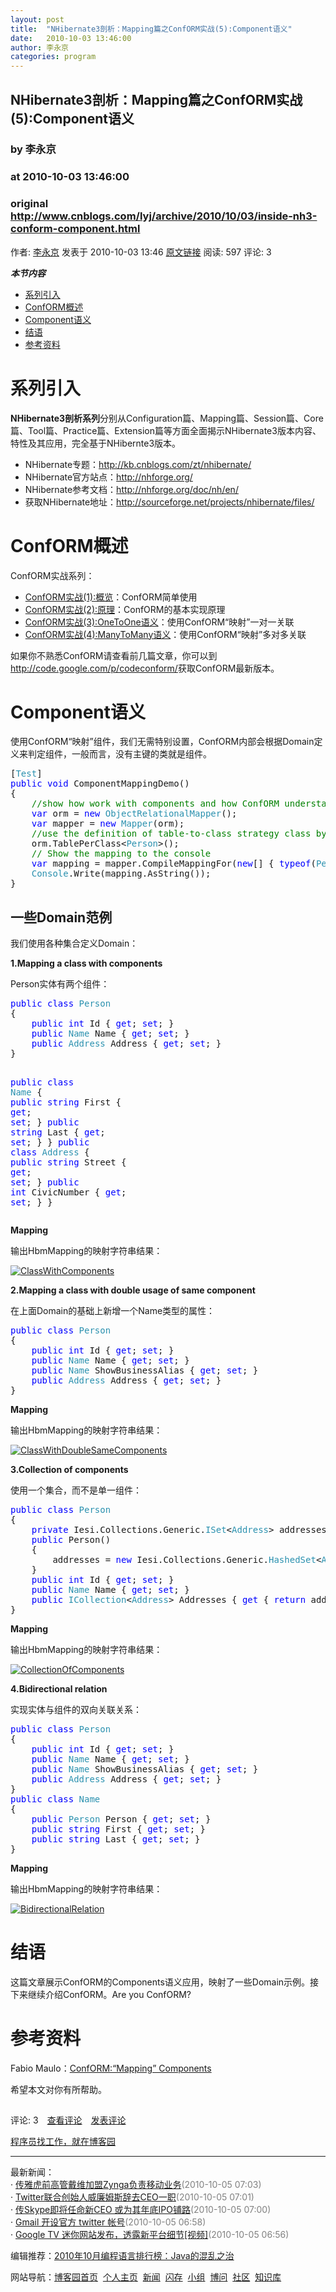 ```yaml
---
layout: post
title:  "NHibernate3剖析：Mapping篇之ConfORM实战(5):Component语义"
date:   2010-10-03 13:46:00
author: 李永京
categories: program
---
```


## NHibernate3剖析：Mapping篇之ConfORM实战(5):Component语义
### by 李永京
### at 2010-10-03 13:46:00
### original <http://www.cnblogs.com/lyj/archive/2010/10/03/inside-nh3-conform-component.html>

<p><a href="http://www.cnblogs.com/lyj/"><img src="http://pic.cnblogs.com/face/u20012.jpg" alt="" border="0"></a><br>作者: <a href="http://www.cnblogs.com/lyj/">李永京</a> 发表于 2010-10-03 13:46 <a href="http://www.cnblogs.com/lyj/archive/2010/10/03/inside-nh3-conform-component.html">原文链接</a> 阅读: 597 评论: 3</p>
<p><em><strong>本节内容</strong></em></p>
<ul>
    <li><a href="http://www.cnblogs.com/rss#insidenh3">系列引入</a></li>
    <li><a href="http://www.cnblogs.com/rss#introduction">ConfORM概述</a></li>
	<li><a href="http://www.cnblogs.com/rss#component">Component语义</a></li>
	<li><a href="http://www.cnblogs.com/rss#summary">结语</a></li>
	<li><a href="http://www.cnblogs.com/rss#reference">参考资料</a></li>
</ul>
<h1><a name="insidenh3">系列引入</a></h1>
<p><strong>NHibernate3剖析系列</strong>分别从Configuration篇、Mapping篇、Session篇、Core篇、Tool篇、Practice篇、Extension篇等方面全面揭示NHibernate3版本内容、特性及其应用，完全基于NHibernte3版本。</p>
<ul>
	<li>NHibernate专题：<a href="http://kb.cnblogs.com/zt/nhibernate/">http://kb.cnblogs.com/zt/nhibernate/</a></li>
	<li>NHibernate官方站点：<a href="http://nhforge.org/">http://nhforge.org/</a></li>
	<li>NHibernate参考文档：<a href="http://nhforge.org/doc/nh/en/">http://nhforge.org/doc/nh/en/</a></li>
	<li>获取NHibernate地址：<a href="http://sourceforge.net/projects/nhibernate/files/">http://sourceforge.net/projects/nhibernate/files/</a> </li>
</ul>
<h1><a name="introduction">ConfORM概述</a></h1>
<p>ConfORM实战系列：</p>
<ul>
	<li><a href="http://www.cnblogs.com/lyj/archive/2010/04/21/inside-nh3-conform-introduction.html">ConfORM实战(1):概览</a>：ConfORM简单使用</li>
	<li><a href="http://www.cnblogs.com/lyj/archive/2010/09/09/inside-nh3-conform-theory.html">ConfORM实战(2):原理</a>：ConfORM的基本实现原理</li>
	<li><a href="http://www.cnblogs.com/lyj/archive/2010/09/10/inside-nh3-conform-onetoone.html">ConfORM实战(3):OneToOne语义</a>：使用ConfORM“映射”一对一关联</li>
	<li><a href="http://www.cnblogs.com/lyj/archive/2010/09/26/inside-nh3-conform-manytomany.html">ConfORM实战(4):ManyToMany语义</a>：使用ConfORM“映射”多对多关联</li>
</ul>
<p>如果你不熟悉ConfORM请查看前几篇文章，你可以到<a href="http://code.google.com/p/codeconform/">http://code.google.com/p/codeconform/</a>获取ConfORM最新版本。</p>
<h1><a name="component">Component语义</a></h1>
<p>使用ConfORM“映射”组件，我们无需特别设置，ConfORM内部会根据Domain定义来判定组件，一般而言，没有主键的类就是组件。</p>
<pre><span>[<span style="color:#2b91af">Test</span>]
<span style="color:blue">public void </span>ComponentMappingDemo()
{
    <span style="color:green">//show how work with components and how ConfORM understands OOP
    </span><span style="color:blue">var </span>orm = <span style="color:blue">new </span><span style="color:#2b91af">ObjectRelationalMapper</span>();
    <span style="color:blue">var </span>mapper = <span style="color:blue">new </span><span style="color:#2b91af">Mapper</span>(orm);
    <span style="color:green">//use the definition of table-to-class strategy class by class
    </span>orm.TablePerClass&lt;<span style="color:#2b91af">Person</span>&gt;();
    <span style="color:green">// Show the mapping to the console
    </span><span style="color:blue">var </span>mapping = mapper.CompileMappingFor(<span style="color:blue">new</span>[] { <span style="color:blue">typeof</span>(<span style="color:#2b91af">Person</span>) });
    <span style="color:#2b91af">Console</span>.Write(mapping.AsString());
}</span></pre>
<h2>一些Domain范例</h2>
<p>我们使用各种集合定义Domain：</p>
<p><strong>1.Mapping a class with components</strong></p>
<p>Person实体有两个组件：</p>
<pre><span><span style="color:blue">public class </span><span style="color:#2b91af">Person
</span>{
    <span style="color:blue">public int </span>Id { <span style="color:blue">get</span>; <span style="color:blue">set</span>; }
    <span style="color:blue">public </span><span style="color:#2b91af">Name </span>Name { <span style="color:blue">get</span>; <span style="color:blue">set</span>; }
    <span style="color:blue">public </span><span style="color:#2b91af">Address </span>Address { <span style="color:blue">get</span>; <span style="color:blue">set</span>; }
}

<span style="color:blue">public class </span><span style="color:#2b91af">Name
</span>{
    <span style="color:blue">public string </span>First { <span style="color:blue">get</span>; <span style="color:blue">set</span>; }
    <span style="color:blue">public string </span>Last { <span style="color:blue">get</span>; <span style="color:blue">set</span>; }
}
<span style="color:blue">public class </span><span style="color:#2b91af">Address
</span>{
    <span style="color:blue">public string </span>Street { <span style="color:blue">get</span>; <span style="color:blue">set</span>; }
    <span style="color:blue">public int </span>CivicNumber { <span style="color:blue">get</span>; <span style="color:blue">set</span>; }
}</span></pre>
<p><strong>Mapping</strong></p>
<p>输出HbmMapping的映射字符串结果：</p>
<p><a href="http://images.cnblogs.com/cnblogs_com/lyj/NH3/ConfOrm-ClassWithComponents.png">
<img alt="ClassWithComponents" src="http://images.cnblogs.com/cnblogs_com/lyj/NH3/ConfOrm-ClassWithComponents.png"></a></p>
<p><strong>2.Mapping a class with double usage of same component</strong></p>
<p>在上面Domain的基础上新增一个Name类型的属性：</p>
<pre><span><span style="color:blue">public class </span><span style="color:#2b91af">Person
</span>{
    <span style="color:blue">public int </span>Id { <span style="color:blue">get</span>; <span style="color:blue">set</span>; }
    <span style="color:blue">public </span><span style="color:#2b91af">Name </span>Name { <span style="color:blue">get</span>; <span style="color:blue">set</span>; }
    <span style="color:blue">public </span><span style="color:#2b91af">Name </span>ShowBusinessAlias { <span style="color:blue">get</span>; <span style="color:blue">set</span>; }
    <span style="color:blue">public </span><span style="color:#2b91af">Address </span>Address { <span style="color:blue">get</span>; <span style="color:blue">set</span>; }
}</span></pre>
<p><strong>Mapping</strong></p>
<p>输出HbmMapping的映射字符串结果：</p>
<p><a href="http://images.cnblogs.com/cnblogs_com/lyj/NH3/ConfOrm-ClassWithDoubleSameComponents.png">
<img alt="ClassWithDoubleSameComponents" src="http://images.cnblogs.com/cnblogs_com/lyj/NH3/ConfOrm-ClassWithDoubleSameComponents.png"></a></p>
<p><strong>3.Collection of components</strong></p>
<p>使用一个集合，而不是单一组件：</p>
<pre><span><span style="color:blue">public class </span><span style="color:#2b91af">Person
</span>{
    <span style="color:blue">private </span>Iesi.Collections.Generic.<span style="color:#2b91af">ISet</span>&lt;<span style="color:#2b91af">Address</span>&gt; addresses;
    <span style="color:blue">public </span>Person()
    {
        addresses = <span style="color:blue">new </span>Iesi.Collections.Generic.<span style="color:#2b91af">HashedSet</span>&lt;<span style="color:#2b91af">Address</span>&gt;();
    }
    <span style="color:blue">public int </span>Id { <span style="color:blue">get</span>; <span style="color:blue">set</span>; }
    <span style="color:blue">public </span><span style="color:#2b91af">Name </span>Name { <span style="color:blue">get</span>; <span style="color:blue">set</span>; }
    <span style="color:blue">public </span><span style="color:#2b91af">ICollection</span>&lt;<span style="color:#2b91af">Address</span>&gt; Addresses { <span style="color:blue">get </span>{ <span style="color:blue">return </span>addresses; } }
}</span></pre>
<p><strong>Mapping</strong></p>
<p>输出HbmMapping的映射字符串结果：</p>
<p><a href="http://images.cnblogs.com/cnblogs_com/lyj/NH3/ConfOrm-CollectionOfComponents.png">
<img alt="CollectionOfComponents" src="http://images.cnblogs.com/cnblogs_com/lyj/NH3/ConfOrm-CollectionOfComponents.png"></a></p>
<p><strong>4.Bidirectional relation</strong></p>
<p>实现实体与组件的双向关联关系：</p>
<pre><span><span style="color:blue">public class </span><span style="color:#2b91af">Person
</span>{
    <span style="color:blue">public int </span>Id { <span style="color:blue">get</span>; <span style="color:blue">set</span>; }
    <span style="color:blue">public </span><span style="color:#2b91af">Name </span>Name { <span style="color:blue">get</span>; <span style="color:blue">set</span>; }
    <span style="color:blue">public </span><span style="color:#2b91af">Name </span>ShowBusinessAlias { <span style="color:blue">get</span>; <span style="color:blue">set</span>; }
    <span style="color:blue">public </span><span style="color:#2b91af">Address </span>Address { <span style="color:blue">get</span>; <span style="color:blue">set</span>; }
}
<span style="color:blue">public class </span><span style="color:#2b91af">Name
</span>{
    <span style="color:blue">public </span><span style="color:#2b91af">Person </span>Person { <span style="color:blue">get</span>; <span style="color:blue">set</span>; }
    <span style="color:blue">public string </span>First { <span style="color:blue">get</span>; <span style="color:blue">set</span>; }
    <span style="color:blue">public string </span>Last { <span style="color:blue">get</span>; <span style="color:blue">set</span>; }
}</span></pre>
<p><strong>Mapping</strong></p>
<p>输出HbmMapping的映射字符串结果：</p>
<p><a href="http://images.cnblogs.com/cnblogs_com/lyj/NH3/ConfOrm-BidirectionalRelation.png">
<img alt="BidirectionalRelation" src="http://images.cnblogs.com/cnblogs_com/lyj/NH3/ConfOrm-BidirectionalRelation.png"></a></p>
<h1><a name="summary">结语</a></h1>
<p>这篇文章展示ConfORM的Components语义应用，映射了一些Domain示例。接下来继续介绍ConfORM。Are you ConfORM?</p>
<h1><a name="reference">参考资料</a></h1>
<p>Fabio Maulo：<a href="http://fabiomaulo.blogspot.com/2010/03/conform-mapping-components.html">ConfORM:“Mapping” Components</a></p>
<p>希望本文对你有所帮助。</p><img src="http://www.cnblogs.com/lyj/aggbug/1841589.html?type=1" width="1" height="1" alt=""><p>评论: 3　<a href="http://www.cnblogs.com/lyj/archive/2010/10/03/inside-nh3-conform-component.html#pagedcomment">查看评论</a>　<a href="http://www.cnblogs.com/lyj/archive/2010/10/03/inside-nh3-conform-component.html#commentform">发表评论</a></p><p><a href="http://job.cnblogs.com/">程序员找工作，就在博客园</a></p><hr><p>最新新闻：<br>· <a href="http://news.cnblogs.com/n/76351/">传雅虎前高管戴维加盟Zynga负责移动业务</a><span style="color:gray">(2010-10-05 07:03)</span><br>· <a href="http://news.cnblogs.com/n/76350/">Twitter联合创始人威廉姆斯辞去CEO一职</a><span style="color:gray">(2010-10-05 07:01)</span><br>· <a href="http://news.cnblogs.com/n/76349/">传Skype即将任命新CEO 或为其年底IPO铺路</a><span style="color:gray">(2010-10-05 07:00)</span><br>· <a href="http://news.cnblogs.com/n/76348/">Gmail 开设官方 twitter 帐号</a><span style="color:gray">(2010-10-05 06:58)</span><br>· <a href="http://news.cnblogs.com/n/76347/">Google TV 迷你网站发布，透露新平台细节[视频]</a><span style="color:gray">(2010-10-05 06:56)</span><br></p><p>编辑推荐：<a href="http://news.cnblogs.com/n/76302/">2010年10月编程语言排行榜：Java的混乱之治</a><br></p><p>网站导航：<a href="http://www.cnblogs.com">博客园首页</a>  <a href="http://home.cnblogs.com/">个人主页</a>  <a href="http://news.cnblogs.com">新闻</a>  <a href="http://home.cnblogs.com/ing/">闪存</a>  <a href="http://home.cnblogs.com/group/">小组</a>  <a href="http://space.cnblogs.com/q/">博问</a>  <a href="http://space.cnblogs.com">社区</a>  <a href="http://kb.cnblogs.com">知识库</a></p>
